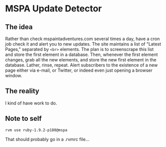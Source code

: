 MSPA Update Detector
====================

The idea
--------

Rather than check mspaintadventures.com several times a day, have a cron job check it and alert you to new updates. The site maintains a list of "Latest Pages," separated by `<br>` elements. The plan is to screenscrape this list and store the first element in a database. Then, whenever the first element changes, grab all the new elements, and store the new first element in the database. Lather, rinse, repeat. Alert subscribers to the existence of a new page either via e-mail, or Twitter, or indeed even just opening a browser window.

The reality
-----------

I kind of have work to do.

Note to self
------------

`rvm use ruby-1.9.2-p180@mspa`

That should probably go in a .rvmrc file...

